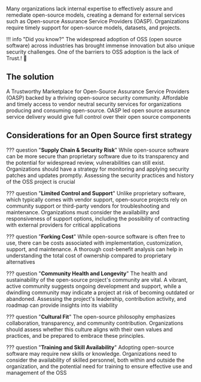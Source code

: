 Many organizations lack internal expertise to effectively assure and remediate open-source models, creating a demand for external services such as Open-source Assurance Service Providers (OASP). Organizations require  timely support for open-source models, datasets, and projects.

!!! info "Did you know?"
    The widespread adoption of OSS (open source software) across industries has brought immense innovation but also unique security challenges. One of the barriers to OSS adoption is the lack of Trust.! :muscle:

## The solution

A Trustworthy Marketplace for Open-Source Assurance Service Providers (OASP) backed by a thriving open-source security community. Affordable and timely access to vendor neutral security services for organizations producing and consuming open-source. OASP led open source assurance service delivery would give full control over their open source components

## Considerations for an Open Source first strategy

??? question "**Supply Chain & Security Risk**"
    While open-source software can be more secure than proprietary software due to its transparency and the potential for widespread review, vulnerabilities can still exist. Organizations should have a strategy for monitoring and applying security patches and updates promptly. Assessing the security practices and history of the OSS project is crucial

??? question "**Limited Control and Support**"
    Unlike proprietary software, which typically comes with vendor support, open-source projects rely on community support or third-party vendors for troubleshooting and maintenance. Organizations must consider the availability and responsiveness of support options, including the possibility of contracting with external providers for critical applications

??? question "**Forking Cost**"
    While open-source software is often free to use, there can be costs associated with implementation, customization, support, and maintenance. A thorough cost-benefit analysis can help in understanding the total cost of ownership compared to proprietary alternatives

??? question "**Community Health and Longevity**"
    The health and sustainability of the open-source project's community are vital. A vibrant, active community suggests ongoing development and support, while a dwindling community may indicate a project at risk of becoming outdated or abandoned. Assessing the project's leadership, contribution activity, and roadmap can provide insights into its viability

??? question "**Cultural Fit**"
    The open-source philosophy emphasizes collaboration, transparency, and community contribution. Organizations should assess whether this culture aligns with their own values and practices, and be prepared to embrace these principles.

??? question "**Training and Skill Availability**"
    Adopting open-source software may require new skills or knowledge. Organizations need to consider the availability of skilled personnel, both within and outside the organization, and the potential need for training to ensure effective use and management of the OSS

